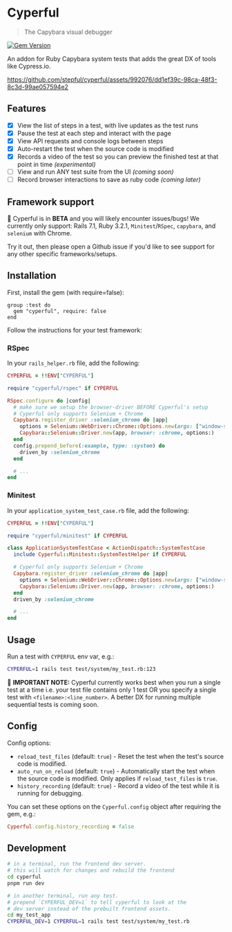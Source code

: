 # Cyperful

> The Capybara visual debugger

[![Gem Version](https://badge.fury.io/rb/cyperful.svg)](https://badge.fury.io/rb/cyperful)

An addon for Ruby Capybara system tests that adds the great DX of tools like Cypress.io.

https://github.com/stepful/cyperful/assets/992076/dd1ef39c-98ca-48f3-8c3d-99ae057594e2

## Features

- [x] View the list of steps in a test, with live updates as the test runs
- [x] Pause the test at each step and interact with the page
- [x] View API requests and console logs between steps
- [x] Auto-restart the test when the source code is modified
- [x] Records a video of the test so you can preview the finished test at that point in time _(experimental)_
- [ ] View and run ANY test suite from the UI _(coming soon)_
- [ ] Record browser interactions to save as ruby code _(coming later)_

## Framework support

🚨 Cyperful is in **BETA** and you will likely encounter issues/bugs! We currently only support: Rails 7.1, Ruby 3.2.1, `Minitest`/`RSpec`, `capybara`, and `selenium` with Chrome.

Try it out, then please open a Github issue if you'd like to see support for any other specific frameworks/setups.

## Installation

First, install the gem (with require=false):

```Gemfile
group :test do
  gem "cyperful", require: false
end
```

Follow the instructions for your test framework:

### RSpec

In your `rails_helper.rb` file, add the following:

```ruby
CYPERFUL = !!ENV["CYPERFUL"]

require "cyperful/rspec" if CYPERFUL

RSpec.configure do |config|
  # make sure we setup the browser-driver BEFORE Cyperful's setup
  # Cyperful only supports Selenium + Chrome
  Capybara.register_driver :selenium_chrome do |app|
    options = Selenium::WebDriver::Chrome::Options.new(args: ["window-size=1400,1400"])
    Capybara::Selenium::Driver.new(app, browser: :chrome, options:)
  end
  config.prepend_before(:example, type: :system) do
    driven_by :selenium_chrome
  end

  # ...
end
```

### Minitest

In your `application_system_test_case.rb` file, add the following:

```ruby
CYPERFUL = !!ENV["CYPERFUL"]

require "cyperful/minitest" if CYPERFUL

class ApplicationSystemTestCase < ActionDispatch::SystemTestCase
  include Cyperful::Minitest::SystemTestHelper if CYPERFUL

  # Cyperful only supports Selenium + Chrome
  Capybara.register_driver :selenium_chrome do |app|
    options = Selenium::WebDriver::Chrome::Options.new(args: ["window-size=1400,1400"])
    Capybara::Selenium::Driver.new(app, browser: :chrome, options:)
  end
  driven_by :selenium_chrome

  # ...
end
```

## Usage

Run a test with `CYPERFUL` env var, e.g.:

```bash
CYPERFUL=1 rails test test/system/my_test.rb:123
```

🚨 **IMPORTANT NOTE:**
Cyperful currently works best when you run a single test at a time i.e. your test file contains only 1 test OR you specify a single test with `<filename>:<line_number>`. A better DX for running multiple sequential tests is coming soon.

## Config

Config options:

- `reload_test_files` (default: `true`) - Reset the test when the test's source code is modified.
- `auto_run_on_reload` (default: `true`) - Automatically start the test when the source code is modified. Only applies if `reload_test_files` is `true`.
- `history_recording` (default: `true`) - Record a video of the test while it is running for debugging.

You can set these options on the `Cyperful.config` object after requiring the gem, e.g.:

```ruby
Cyperful.config.history_recording = false
```

## Development

```bash
# in a terminal, run the frontend dev server.
# this will watch for changes and rebuild the frontend
cd cyperful
pnpm run dev

# in another terminal, run any test.
# prepend `CYPERFUL_DEV=1` to tell cyperful to look at the
# dev server instead of the prebuilt frontend assets.
cd my_test_app
CYPERFUL_DEV=1 CYPERFUL=1 rails test test/system/my_test.rb
```

